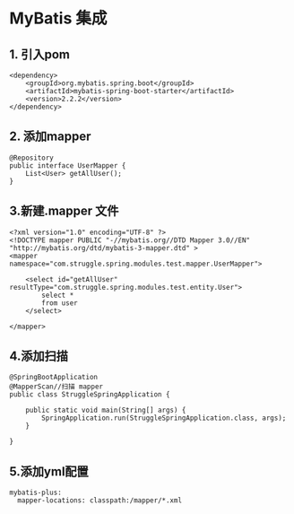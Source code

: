 # MyBatis 集成

## 1. 引入pom
    <dependency>
        <groupId>org.mybatis.spring.boot</groupId>
        <artifactId>mybatis-spring-boot-starter</artifactId>
        <version>2.2.2</version>
    </dependency>

## 2. 添加mapper
    @Repository
    public interface UserMapper {
        List<User> getAllUser();
    }
## 3.新建.mapper 文件
    <?xml version="1.0" encoding="UTF-8" ?>
    <!DOCTYPE mapper PUBLIC "-//mybatis.org//DTD Mapper 3.0//EN" "http://mybatis.org/dtd/mybatis-3-mapper.dtd" >
    <mapper namespace="com.struggle.spring.modules.test.mapper.UserMapper">
    
        <select id="getAllUser" resultType="com.struggle.spring.modules.test.entity.User">
            select *
            from user
        </select>
    
    </mapper>
## 4.添加扫描 
    @SpringBootApplication
    @MapperScan//扫描 mapper
    public class StruggleSpringApplication {

        public static void main(String[] args) {
            SpringApplication.run(StruggleSpringApplication.class, args);
        }
    
    }
## 5.添加yml配置
    mybatis-plus:
      mapper-locations: classpath:/mapper/*.xml